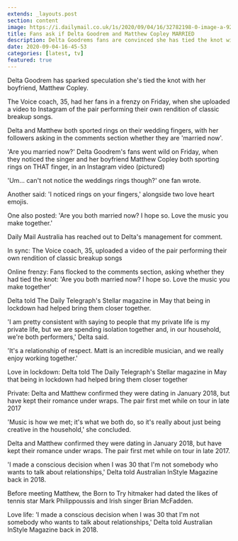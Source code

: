 ```yaml
---
extends: _layouts.post
section: content
image: https://i.dailymail.co.uk/1s/2020/09/04/16/32782198-0-image-a-92_1599232992636.jpg 
title: Fans ask if Delta Goodrem and Matthew Copley MARRIED 
description: Delta Goodrems fans are convinced she has tied the knot with her musician beau, Matthew Copley. 
date: 2020-09-04-16-45-53 
categories: [latest, tv] 
featured: true 
--- 
```

Delta Goodrem has sparked speculation she's tied the knot with her boyfriend, Matthew Copley.

The Voice coach, 35, had her fans in a frenzy on Friday, when she uploaded a video to Instagram of the pair performing their own rendition of classic breakup songs. 

Delta and Matthew both sported rings on their wedding fingers, with her followers asking in the comments section whether they are 'married now'. 

'Are you married now?' Delta Goodrem's fans went wild on Friday, when they noticed the singer and her boyfriend Matthew Copley both sporting rings on THAT finger, in an Instagram video (pictured) 

'Um... can't not notice the weddings rings though?' one fan wrote. 

Another said: 'I noticed rings on your fingers,' alongside two love heart emojis.

One also posted: 'Are you both married now? I hope so. Love the music you make together.' 

Daily Mail Australia has reached out to Delta's management for comment.  

In sync: The Voice coach, 35, uploaded a video of the pair performing their own rendition of classic breakup songs 

Online frenzy: Fans flocked to the comments section, asking whether they had tied the knot: 'Are you both married now? I hope so. Love the music you make together' 

Delta told The Daily Telegraph's Stellar magazine in May that being in lockdown had helped bring them closer together.

'I am pretty consistent with saying to people that my private life is my private life, but we are spending isolation together and, in our household, we're both performers,' Delta said.

'It's a relationship of respect. Matt is an incredible musician, and we really enjoy working together.'  

Love in lockdown: Delta told The Daily Telegraph's Stellar magazine in May that being in lockdown had helped bring them closer together 

Private: Delta and Matthew confirmed they were dating in January 2018, but have kept their romance under wraps. The pair first met while on tour in late 2017 

'Music is how we met; it's what we both do, so it's really about just being creative in the household,' she concluded. 

Delta and Matthew confirmed they were dating in January 2018, but have kept their romance under wraps. The pair first met while on tour in late 2017.

'I made a conscious decision when I was 30 that I'm not somebody who wants to talk about relationships,' Delta told Australian InStyle Magazine back in 2018.

Before meeting Matthew, the Born to Try hitmaker had dated the likes of tennis star Mark Philippoussis and Irish singer Brian McFadden. 

Love life: 'I made a conscious decision when I was 30 that I'm not somebody who wants to talk about relationships,' Delta told Australian InStyle Magazine back in 2018.

